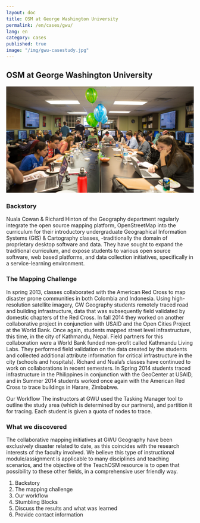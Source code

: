 ```yaml
---
layout: doc
title: OSM at George Washington University
permalink: /en/cases/gwu/
lang: en
category: cases
published: true
image: "/img/gwu-casestudy.jpg"
---
```


## OSM at George Washington University

<img src="/img/gwu-casestudy.jpg" />

### Backstory
Nuala Cowan & Richard Hinton of the Geography department regularly integrate the open source mapping platform, OpenStreetMap into the curriculum for their introductory undergraduate Geographical Information Systems (GIS) & Cartography classes, -traditionally the domain of proprietary desktop software and data. They have sought to expand the traditional curriculum, and expose students to various open source software, web based platforms, and data collection initiatives, specifically in a service-learning environment. 

### The Mapping Challenge
In spring 2013, classes collaborated with the American Red Cross to map disaster prone communities in both Colombia and Indonesia. Using high-resolution satellite imagery, GW Geography students remotely traced road and building infrastructure, data that was subsequently field validated by domestic chapters of the Red Cross. In fall 2014 they worked on another collaborative project in conjunction with USAID and the Open Cities Project at the World Bank. Once again, students mapped street level infrastructure, this time, in the city of Kathmandu, Nepal. Field partners for this collaboration were a World Bank funded non-profit called Kathmandu Living Labs. They performed field validation on the data created by the students and collected additional attribute information for critical infrastructure in the city (schools and hospitals). Richard and Nuala’s classes have continued to work on collaborations in recent semesters. In Spring 2014 students traced infrastructure in the Philippines in conjunction with the GeoCenter at USAID, and in Summer 2014 students worked once again with the American Red Cross to trace buildings in Harare, Zimbabwe. 

Our Workflow
The instructors at GWU used the Tasking Manager tool to outline the study area (which is determined by our partners), and partition it for tracing. 
Each student is given a quota of nodes to trace.

### What we discovered
The collaborative mapping initiatives at GWU Geography have been exclusively disaster related to date, as this coincides with the research interests of the faculty involved. We believe this type of instructional module/assignment is applicable to many disciplines and teaching scenarios, and the objective of the TeachOSM resource is to open that possibility to these other fields, in a comprehensive user friendly way.

1. Backstory
2. The mapping challenge
3. Our workflow
4. Stumbling Blocks
5. Discuss the results and what was learned
6. Provide contact information
